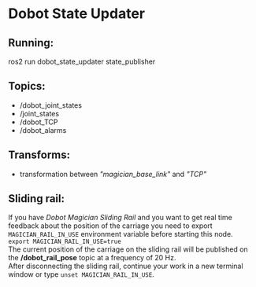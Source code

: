 # Dobot State Updater

## Running:
ros2 run dobot_state_updater state_publisher

## Topics:
- /dobot_joint_states
- /joint_states
- /dobot_TCP
- /dobot_alarms

## Transforms:
- transformation between _"magician_base_link"_ and _"TCP"_

## Sliding rail:
If you have _Dobot Magician Sliding Rail_ and you want to get real time feedback about the position of the carriage you need to export `MAGICIAN_RAIL_IN_USE` environment variable before starting this node.   
`export MAGICIAN_RAIL_IN_USE=true`  
The current position of the carriage on the sliding rail will be published on the **/dobot_rail_pose** topic at a frequency of 20 Hz.   
After disconnecting the sliding rail, continue your work in a new terminal window or type `unset MAGICIAN_RAIL_IN_USE`. 
